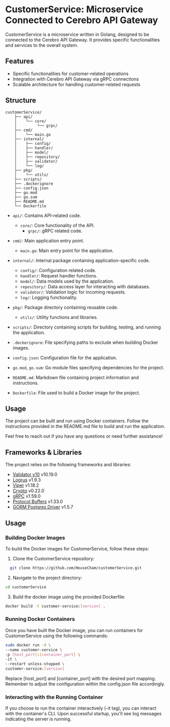 # CustomerService: Microservice Connected to Cerebro API Gateway

CustomerService is a microservice written in Golang, designed to be connected to the Cerebro API Gateway. It provides specific functionalities and services to the overall system.

## Features

- Specific functionalities for customer-related operations
- Integration with Cerebro API Gateway via gRPC connections
- Scalable architecture for handling customer-related requests

## Structure
```
customerService/
    ├── api/
    │    └── core/
    │         └── grpc/
    ├── cmd/
    │    └── main.go
    ├── internal/
    │    ├── config/
    │    ├── handler/
    │    ├── model/
    │    ├── repository/
    │    ├── validator/
    │    └── log/
    ├── pkg/
    │    └── utils/
    ├── scripts/
    ├── .dockerignore
    ├── config.json
    ├── go.mod
    ├── go.sum
    ├── README.md
    └── Dockerfile
```


- `api/`: Contains API-related code.
    - `core/`: Core functionality of the API.
        - `grpc/`: gRPC related code.

- `cmd/`: Main application entry point.
    - `main.go`: Main entry point for the application.

- `internal/`: Internal package containing application-specific code.
    - `config/`: Configuration related code.
    - `handler/`: Request handler functions.
    - `model/`: Data models used by the application.
    - `repository/`: Data access layer for interacting with databases.
    - `validator/`: Validation logic for incoming requests.
    - `log/`: Logging functionality.

- `pkg/`: Package directory containing reusable code.
    - `utils/`: Utility functions and libraries.

- `scripts/`: Directory containing scripts for building, testing, and running the application.

- `.dockerignore`: File specifying paths to exclude when building Docker images.

- `config.json`: Configuration file for the application.

- `go.mod`, `go.sum`: Go module files specifying dependencies for the project.

- `README.md`: Markdown file containing project information and instructions.

- `Dockerfile`: File used to build a Docker image for the project.

## Usage

The project can be built and run using Docker containers. Follow the instructions provided in the README.md file to build and run the application.

Feel free to reach out if you have any questions or need further assistance!


## Frameworks & Libraries

The project relies on the following frameworks and libraries:

- [Validator v10](https://github.com/go-playground/validator/v10) v10.19.0
- [Logrus](https://github.com/sirupsen/logrus) v1.9.3
- [Viper](https://github.com/spf13/viper) v1.18.2
- [Crypto](https://golang.org/x/crypto) v0.22.0
- [gRPC](https://google.golang.org/grpc) v1.59.0
- [Protocol Buffers](https://github.com/protocolbuffers/protobuf) v1.33.0
- [GORM Postgres Driver](https://gorm.io/docs/postgres.html) v1.5.7


## Usage

### Building Docker Images

To build the Docker images for CustomerService, follow these steps:

1. Clone the CustomerService repository:

```bash
  git clone https://github.com/HouseCham/customerService.git
```

2. Navigate to the project directory:
```bash
cd customerService
```

3. Build the docker image using the provided Dockerfile:
```bash
docker build -t customer-service:[version] .
```

### Running Docker Containers

Once you have built the Docker image, you can run containers for CustomerService using the following commands:

```bash
sudo docker run -d \
--name customer-service \
-p [host_port]:[container_port] \
-it \
--restart unless-stopped \
customer-service:[version]
```

Replace [host_port] and [container_port] with the desired port mapping. Remember to adjust the configuration within the config.json file accordingly.

### Interacting with the Running Container

If you choose to run the container interactively (-it tag), you can interact with the container's CLI. Upon successful startup, you'll see log messages indicating the server is running.

